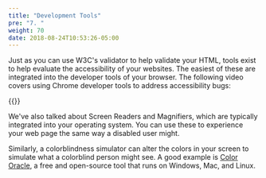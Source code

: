 ```yaml
---
title: "Development Tools"
pre: "7. "
weight: 70
date: 2018-08-24T10:53:26-05:00
---
```


Just as you can use W3C's validator to help validate your HTML, tools exist to help evaluate the accessibility of your websites. The easiest of these are integrated into the developer tools of your browser.  The following video covers using Chrome developer tools to address accessibility bugs:

{{<youtube Th-nv-SCj4Q>}}

We've also talked about Screen Readers and Magnifiers, which are typically integrated into your operating system. You can use these to experience your web page the same way a disabled user might.

Similarly, a colorblindness simulator can alter the colors in your screen to simulate what a colorblind person might see.  A good example is [Color Oracle](https://colororacle.org/), a free and open-source tool that runs on Windows, Mac, and Linux.

